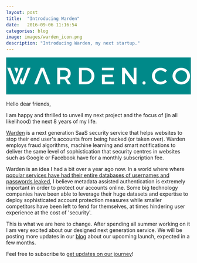 ```yaml
---
layout: post
title:  "Introducing Warden"
date:   2016-09-06 11:16:54
categories: blog
image: images/warden_icon.png
description: "Introducing Warden, my next startup."
---
```


![post-image]

Hello dear friends,

I am happy and thrilled to unveil my next project and the focus of (in all likelihood) the next 8 years of my life.

[Warden][warden] is a next generation SaaS security service that helps websites to stop their end user's accounts from being hacked (or taken over). Warden employs fraud algorithms, machine learning and smart notifications to deliver the same level of sophistication that security centres in websites such as Google or Facebook have for a monthly subscription fee.

Warden is an idea I had a bit over a year ago now. In a world where where [popular services have had their entire databases of usernames and passwords leaked][check-pawned], I believe metadata assisted authentication is extremely important in order to protect our accounts online. Some big technology companies have been able to leverage their huge datasets and expertise to deploy sophisticated account protection measures while smaller competitors have been left to fend for themselves, at times hindering user experience at the cost of 'security'.

This is what we are here to change. After spending all summer working on it I am very excited about our designed next generation service. We will be posting more updates in our [blog][blog] about our upcoming launch, expected in a few months. 

Feel free to subscribe to [get updates on our journey][warden]!

[post-image]: /images/warden_logo.png
[warden]: http://warden.co
[blog]: http://blog.warden.co
[check-pawned]: https://haveibeenpwned.com/
